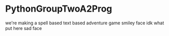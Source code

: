 # PythonGroupTwoA2Prog
we're making a spell based text based adventure game smiley face 
idk what put here sad face
